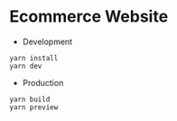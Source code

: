 # Ecommerce Website

- Development

```
yarn install
yarn dev
```

- Production

```
yarn build
yarn preview
```
